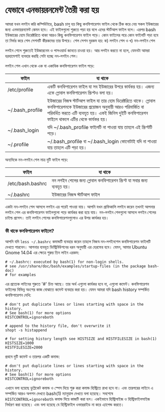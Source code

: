 # যেভাবে এনভায়রনমেন্ট তৈরী করা হয় #

আমরা যখন লগইন করি কম্পিউটারে, bash চালু হয় কিছু কনফিগারেশন ফাইল থেকে ঠিক করে নেয় সকল ইউজারের জন্য এনভায়রনমেন্ট কেমন হবে। এই ফাইলগুলো শুরুতে পড়া হয় বলে এদের স্টার্টআপ ফাইল বলে। এরপর bash ইউজারের হোম ডিরেক্টরিতে থাকা আরও কিছু কনফিগারেশন ফাইল পড়ে। কোন ফাইলের পরে কোন ফাইলটি পড়া হবে তা নির্ভর করে শেল সেশনটি কীরকমের তার উপরে। শেল সেশন দুরকম হয়: ক) লগইন শেল ও খ) নন-লগইন শেল

লগইন শেলে শুরুতেই ইউজারনেম ও পাসওয়ার্ড জানতে চাওয়া হয়। আর লগইন করতে না হলে, যেমনটা আমরা হরহামেশাই ব্যবহার করছি সেটা হচ্ছে নন-লগইন শেল।

লগইন শেল এখান থেকে এক বা একাধিক কনফিগারেশন ফাইল পড়ে:

| ফাইল | যা থাকে |
| ----------- | ----------------------------------------- |
| /etc/profile | একটি কনফিগারেশন ফাইল যা সব ইউজারের উপরে কার্যকর হয়। এজন্য একে গ্লোবাল কনফিগারেশন স্ক্রিপ্টও বলা হয়। |
| ~/.bash_profile | ইউজারের নিজস্ব স্টার্টআপ ফাইল যা তার হোম ডিরেক্টরিতে থাকে। গ্লোবাল কনফিগারেশনকে ইউজারের প্রয়োজন অনুযায়ী আরও পরিমার্জিত বা পরিবর্ধিত করতে এটি ব্যবহৃত হয়। একই জিনিস দুইটি কনফিগারেশন ফাইলে থাকলে এটির থেকে কার্যকর হয়। |
| ~/.bash_login | যদি ~/.bash_profile ফাইলটি না পাওয়া যায় তাহলে এই স্ক্রিপ্টটি পড়ে। |
| ~/.profile | ~/.bash_profile বা ~/.bash_login কোনোটাই যদি না পাওয়া যায় তাহলে এটি পড়া হয়। |

অন্যদিকে নন-লগইন শেল মাত্র দুটি ফাইল পড়ে:

| ফাইল | যা থাকে |
| --------- | ------------------------------- |
| /etc/bash.bashrc | নন লগইন শেলের জন্য গ্লোবাল কনফিগারেশন স্ক্রিপ্ট যা সবার জন্য ব্যবহৃত হয়। |
| ~/.bashrc | ইউজারের নিজস্ব স্টার্টআপ ফাইল |

একটা নন-লগইন শেল আসলে লগইন এর পরেই পাওয়া যায়। আপনি যখন গ্রাফিকালি লগইন করেন তখনই আপনার লগইন শেল এর কনফিগারেশন ফাইলগুলো পড়ে কার্যকর করা হয়ে যায়। নন-লগইন শেলগুলো আসলে লগইন শেলের চাইল্ড প্রসেস। তাই লগইন শেলের কনফিগারেশনগুলোও এর উপর কার্যকর হয়।

### কী থাকে কনফিগারেশন ফাইলে? ###

আপনি যদি `less ~/.bashrc` কমান্ডটি ব্যবহার করেন তাহলে নিজস্ব নন-লগইনশেল কনফিগারেশন ফাইলটি দেখতে পারবেন। আপনার ব্যবহৃত ডিস্ট্রিবিউশনের ধরন অনুযায়ী এর হেরফের হবে। যেমন, আমার Ubuntu Gnome 14.04 এর ক্ষেত্রে শুরুর তিন লাইন এরকম:

```
# ~/.bashrc: executed by bash(1) for non-login shells.
# see /usr/share/doc/bash/examples/startup-files (in the package bash-doc)
# for examples
```

এর প্রত্যেক লাইনের শুরুতে '#' চিহ্ন আছে। তার অর্থ এগুলো কার্যকর হবে না, এগুলো কমেন্ট। কনফিগারেশন ফাইলের বিভিন্ন অংশের কাজ বোঝাতে কমেন্ট ব্যবহার করা হয়। যেমন আমরা যদি bash history সম্পর্কিত কনফিগারেশন দেখি:

```
# don't put duplicate lines or lines starting with space in the history.
# See bash(1) for more options
HISTCONTROL=ignoreboth

# append to the history file, don't overwrite it
shopt -s histappend

# for setting history length see HISTSIZE and HISTFILESIZE in bash(1)
HISTSIZE=1000
HISTFILESIZE=2000
```

প্রথমে দুটি কমেন্ট ও তারপর একটি কমান্ড:

```
# don't put duplicate lines or lines starting with space in the history.
# See bash(1) for more options
HISTCONTROL=ignoreboth
```

এখানে বলা হয়েছে ডুপ্লিকেট কমান্ড ও স্পেস দিয়ে শুরু করা কমান্ড হিস্ট্রিতে রাখা হবে না। এবং তারপরের লাইনে এ সম্পর্কিত আরও অপশন দেখতে bash(1) ম্যানুয়াল দেখতে বলা হয়েছে। সবশেষে `HISTCONTROL=ignoreboth` কমান্ড দিয়ে কাজটি করা হল। একইভাবে হিস্ট্রিসাইজ ও হিস্ট্রিফাইলসাইজ নির্ধারণ করা হয়েছে। এবং বলা হয়েছে যে হিস্ট্রিফাইল ওভাররাইড না করে এ্যাপেন্ড করতে।